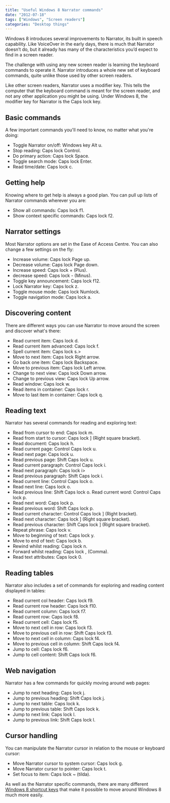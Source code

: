 ```yaml
---
title: "Useful Windows 8 Narrator commands"
date: "2012-07-18"
tags: ["Windows", "Screen readers"]
categories: "Desktop things"
---
```


Windows 8 introduces several improvements to Narrator, its built in speech capability. Like VoiceOver in the early days, there is much that Narrator doesn’t do, but it already has many of the characteristics you’d expect to find in a screen reader.

The challenge with using any new screen reader is learning the keyboard commands to operate it. Narrator introduces a whole new set of keyboard commands, quite unlike those used by other screen readers.

Like other screen readers, Narrator uses a modifier key. This tells the computer that the keyboard command is meant for the screen reader, and not any other application you might be using. Under Windows 8, the modifier key for Narrator is the Caps lock key.

## Basic commands

A few important commands you'll need to know, no matter what you're doing:

* Toggle Narrator on/off: Windows key Alt u.
* Stop reading: Caps lock Control.
* Do primary action: Caps lock Space.
* Toggle search mode: Caps lock Enter.
* Read time/date: Caps lock c.

## Getting help

Knowing where to get help is always a good plan. You can pull up lists of Narrator commands wherever you are:

* Show all commands: Caps lock f1.
* Show context specific commands: Caps lock f2.

## Narrator settings

Most Narrator options are set in the Ease of Access Centre. You can also change a few settings on the fly:

* Increase volume: Caps lock Page up.
* Decrease volume: Caps lock Page down.
* Increase speed: Caps lock + (Plus).
* decrease speed: Caps lock - (Minus).
* Toggle key announcement: Caps lock f12.
* Lock Narrator key: Caps lock z.
* Toggle mouse mode: Caps lock Numlock.
* Toggle navigation mode: Caps lock a.

## Discovering content

There are different ways you can use Narrator to move around the screen and discover what's there:

* Read current item: Caps lock d.
* Read current item advanced: Caps lock f.
* Spell current item: Caps lock s.>
* Move to next item: Caps lock Right arrow.
* Go back one item: Caps lock Backspace.
* Move to previous item: Caps lock Left arrow.
* Change to next view: Caps lock Down arrow.
* Change to previous view: Caps lock Up arrow.
* Read window: Caps lock w.
* Read items in container: Caps lock r.
* Move to last item in container: Caps lock q.

## Reading text

Narrator has several commands for reading and exploring text:

* Read from cursor to end: Caps lock m.
* Read from start to cursor: Caps lock \] (Right square bracket).
* Read document: Caps lock h.
* Read current page: Control Caps lock u.
* Read next page: Caps lock u.
* Read previous page: Shift Caps lock u.
* Read current paragraph: Control Caps lock i.
* Read next paragraph: Caps lock i>
* Read previous paragraph: Shift Caps lock i.
* Read current line: Control Caps lock o.
* Read next line: Caps lock o.
* Read previous line: Shift Caps lock o. Read current word: Control Caps lock p.
* Read next word: Caps lock p.
* Read previous word: Shift Caps lock p.
* Read current character: Control Caps lock \] (Right bracket).
* Read next character: Caps lock \] (Right square bracket).
* Read previous character: Shift Caps lock \] (Right square bracket).
* Repeat phrase: Caps lock v.
* Move to beginning of text: Caps lock y.
* Move to end of text: Caps lock b.
* Rewind whilst reading: Caps lock n.
* Forward whilst reading: Caps lock , (Comma).
* Read text attributes: Caps lock 0.

## Reading tables

Narrator also includes a set of commands for exploring and reading content displayed in tables:

* Read current col header: Caps lock f9.
* Read current row header: Caps lock f10.
* Read current column: Caps lock f7.
* Read current row: Caps lock f8.
* Read current cell: Caps lock f5.
* Move to next cell in row: Caps lock f3.
* Move to previous cell in row: Shift Caps lock f3.
* Move to next cell in column: Caps lock f4.
* Move to previous cell in column: Shift Caps lock f4.
* Jump to cell: Caps lock f6.
* Jump to cell content: Shift Caps lock f6.

## Web navigation

Narrator has a few commands for quickly moving around web pages:

* Jump to next heading: Caps lock j.
* Jump to previous heading: Shift Caps lock j.
* Jump to next table: Caps lock k.
* Jump to previous table: Shift Caps lock k.
* Jump to next link: Caps lock l.
* Jump to previous link: Shift Caps lock l.

## Cursor handling

You can manipulate the Narrator cursor in relation to the mouse or keyboard cursor:

* Move Narrator cursor to system cursor: Caps lock g.
* Move Narrator cursor to pointer: Caps lock t.
* Set focus to item: Caps lock ~ (tilda).

As well as the Narrator specific commands, there are many different [Windows 8 shortcut keys](https://tink.uk/2012/07/useful-windows-8-shortcut-keys-for-keyboard-users/) that make it possible to move around Windows 8 much more easily.
